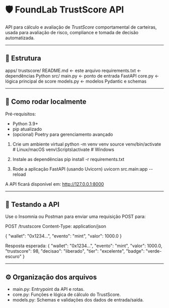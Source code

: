 # 🛡️ FoundLab TrustScore API

API para cálculo e avaliação de *TrustScore* comportamental de carteiras, usada para avaliação de risco, compliance e tomada de decisão automatizada.

---

## 📂 Estrutura

apps/
  trustscore/
    README.md         ← este arquivo
    requirements.txt  ← dependências Python
    src/
      main.py         ← ponto de entrada FastAPI
      core.py         ← lógica principal de score
      models.py       ← modelos Pydantic e schemas

---

## 🚀 Como rodar localmente

Pré-requisitos:
- Python 3.9+
- pip atualizado
- (opcional) Poetry para gerenciamento avançado

1. Crie um ambiente virtual
   python -m venv venv
   source venv/bin/activate        # Linux/macOS
   venv\Scripts\activate           # Windows

2. Instale as dependências
   pip install -r requirements.txt

3. Rode a aplicação FastAPI (usando Uvicorn)
   uvicorn src.main:app --reload

A API ficará disponível em:
http://127.0.0.1:8000

---

## 🧪 Testando a API

Use o Insomnia ou Postman para enviar uma requisição POST para:

POST /trustscore
Content-Type: application/json

{
  "wallet": "0x1234...",
  "evento": "mint",
  "valor": 1000.0
}

Resposta esperada:
{
  "wallet": "0x1234...",
  "evento": "mint",
  "valor": 1000.0,
  "trustscore": 98,
  "decisao": "liberado",
  "tier": "excelente",
  "badge": "verde-escuro"
}

---

## ⚙️ Organização dos arquivos

- main.py: Entrypoint da API e rotas.
- core.py: Funções e lógica de cálculo do TrustScore.
- models.py: Schemas e validações dos dados de entrada/saída.
